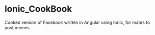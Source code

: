 # Ionic_CookBook
Cooked version of Facebook written in Angular using Ionic, for mates to post memes
